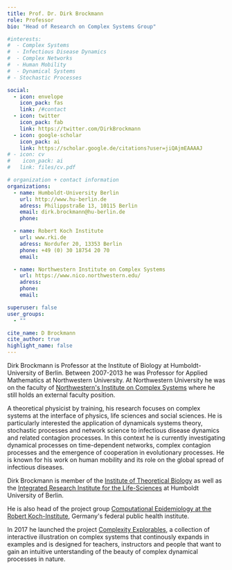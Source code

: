 ```yaml
---
title: Prof. Dr. Dirk Brockmann
role: Professor
bio: "Head of Research on Complex Systems Group"

#interests:
#  - Complex Systems
#  - Infectious Disease Dynamics
#  - Complex Networks
#  - Human Mobility
#  - Dynamical Systems
# - Stochastic Processes

social:
  - icon: envelope
    icon_pack: fas
    link: /#contact
  - icon: twitter
    icon_pack: fab
    link: https://twitter.com/DirkBrockmann
  - icon: google-scholar
    icon_pack: ai
    link: https://scholar.google.de/citations?user=jiQAjmEAAAAJ
# - icon: cv
#    icon_pack: ai
#   link: files/cv.pdf

# organization + contact information
organizations:
  - name: Humboldt-University Berlin
    url: http://www.hu-berlin.de
    adress: Philippstraße 13, 10115 Berlin
    email: dirk.brockmann@hu-berlin.de
    phone:

  - name: Robert Koch Institute
    url: www.rki.de
    adress: Nordufer 20, 13353 Berlin
    phone: +49 (0) 30 18754 20 70
    email:

  - name: Northwestern Institute on Complex Systems
    url: https://www.nico.northwestern.edu/
    adress:
    phone:
    email:

superuser: false
user_groups:
  - ""

cite_name: D Brockmann
cite_author: true
highlight_name: false
---
```


Dirk Brockmann is Professor at the Institute of Biology at Humboldt-University of Berlin. Between 2007-2013 he was Professor for Applied Mathematics at Northwestern University. At Northwestern University he was on the faculty of [Northwestern's Institute on Complex Systems](https://www.nico.northwestern.edu/) where he still holds an external faculty position.

A theoretical physicist by training, his research focuses on complex systems at the interface of physics, life sciences and social sciences. He is particularly interested the application of dynamicals systems theory, stochastic processes and network science to infectious disease dynamics and related contagion processes. In this context he is currently investigating dynamical processes on time-dependent networks, complex contagion processes and the emergence of cooperation in evolutionary processes. He is known for his work on human mobility and its role on the global spread of infectious diseases.

Dirk Brockmann is member of the [Institute of Theoretical Biology](https://itb.biologie.hu-berlin.de/wiki/) as well as the [Integrated Research Institute for
the Life-Sciences](https://www.iri-ls.hu-berlin.de/en) at Humboldt University of Berlin.

He is also head of the project group [Computational Epidemiology at the Robert Koch-Institute](https://www.rki.de/DE/Content/Forsch/Projektgruppen/Projektgruppe_4/P4_node.html), Germany's federal public health institute.

In 2017 he launched the project [Complexity Explorables](https://www.complexity-explorables.org/), a collection of interactive illustration on complex systems that continously expands in examples and is designed for teachers, instructors and people that want to gain an intuitive unterstanding of the beauty of complex dynamical processes in nature.
